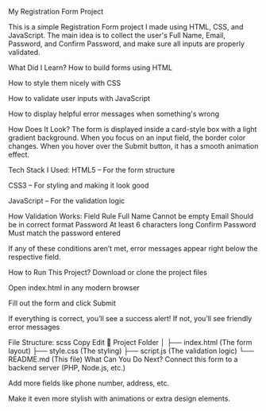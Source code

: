 My Registration Form Project

This is a simple Registration Form project I made using HTML, CSS, and JavaScript.
The main idea is to collect the user's Full Name, Email, Password, and Confirm Password, and make sure all inputs are properly validated.

What Did I Learn?
How to build forms using HTML

How to style them nicely with CSS

How to validate user inputs with JavaScript

How to display helpful error messages when something's wrong

How Does It Look?
The form is displayed inside a card-style box with a light gradient background.
When you focus on an input field, the border color changes.
When you hover over the Submit button, it has a smooth animation effect.

Tech Stack I Used:
HTML5 – For the form structure

CSS3 – For styling and making it look good

JavaScript – For the validation logic

How Validation Works:
Field	Rule
Full Name	Cannot be empty
Email	Should be in correct format
Password	At least 6 characters long
Confirm Password	Must match the password entered

If any of these conditions aren’t met, error messages appear right below the respective field.

How to Run This Project?
Download or clone the project files

Open index.html in any modern browser

Fill out the form and click Submit

If everything is correct, you’ll see a success alert! If not, you’ll see friendly error messages

File Structure:
scss
Copy
Edit
📂 Project Folder
│
├── index.html   (The form layout)
├── style.css    (The styling)
├── script.js    (The validation logic)
└── README.md    (This file)
What Can You Do Next?
Connect this form to a backend server (PHP, Node.js, etc.)

Add more fields like phone number, address, etc.

Make it even more stylish with animations or extra design elements.
